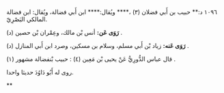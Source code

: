 ١٠٩٦ د:** حبيب بن أَبي فضلان (٣) ،**** ويُقال:**** ابن أَبي فضالة، ويُقال: ابن فضالة المالكي البَصْرِيّ.

**رَوَى عَن:** أنس بْن مالك، وعِمْران بْن حصين (د) .

**رَوَى عَنه:** زياد بْن أَبي مسلم، وسلام بن مسكين، وصرد ابن أَبي المنازل (د) .

قال عباس الدُّورِيُّ عَنْ يحيى بْن مَعِين (٤) : حبيب بْنفضالة مشهور (١) .

روى له أَبُو دَاوُدَ حديثا واحدا.

**